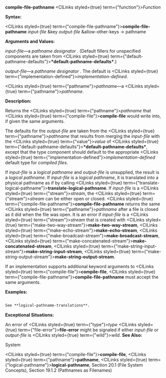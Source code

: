 **compile-file-pathname** <ClLinks styled={true} term={"function"}><i>Function</i></ClLinks> 



**Syntax:** 



<ClLinks styled={true} term={"compile-file-pathname"}><b>compile-file-pathname</b></ClLinks> *input-file* &amp;key *output-file* &amp;allow-other-keys → pathname 



**Arguments and Values:** 



*input-file*—a *pathname designator* . (Default fillers for unspecified components are taken from <ClLinks styled={true} term={"default-pathname-defaults"}><b>\*default-pathname-defaults\*</b></ClLinks>.) 



*output-file*—a *pathname designator* . The default is <ClLinks styled={true} term={"implementation-defined"}><i>implementation-defined</i></ClLinks>. 



<ClLinks styled={true} term={"pathname"}><i>pathname</i></ClLinks>—a <ClLinks styled={true} term={"pathname"}><i>pathname</i></ClLinks>. 



**Description:** 



Returns the <ClLinks styled={true} term={"pathname"}><i>pathname</i></ClLinks> that <ClLinks styled={true} term={"compile-file"}><b>compile-file</b></ClLinks> would write into, if given the same arguments. 



The defaults for the *output-file* are taken from the <ClLinks styled={true} term={"pathname"}><i>pathname</i></ClLinks> that results from merging the *input-file* with the <ClLinks styled={true} term={"value"}><i>value</i></ClLinks> of <ClLinks styled={true} term={"default-pathname-defaults"}><b>\*default-pathname-defaults\*</b></ClLinks>, except that the type component should default to the appropriate <ClLinks styled={true} term={"implementation-defined"}><i>implementation-defined</i></ClLinks> default type for *compiled files*. 



If *input-file* is a *logical pathname* and *output-file* is unsupplied, the result is a *logical pathname*. If *input-file* is a *logical pathname*, it is translated into a physical pathname as if by calling <ClLinks styled={true} term={"translate-logical-pathname"}><b>translate-logical-pathname</b></ClLinks>. If *input-file* is a <ClLinks styled={true} term={"stream"}><i>stream</i></ClLinks>, the <ClLinks styled={true} term={"stream"}><i>stream</i></ClLinks> can be either open or closed. <ClLinks styled={true} term={"compile-file-pathname"}><b>compile-file-pathname</b></ClLinks> returns the same <ClLinks styled={true} term={"pathname"}><i>pathname</i></ClLinks> after a file is closed as it did when the file was open. It is an error if *input-file* is a <ClLinks styled={true} term={"stream"}><i>stream</i></ClLinks> that is created with <ClLinks styled={true} term={"make-two-way-stream"}><b>make-two-way-stream</b></ClLinks>, <ClLinks styled={true} term={"make-echo-stream"}><b>make-echo-stream</b></ClLinks>, <ClLinks styled={true} term={"make-broadcast-stream"}><b>make-broadcast-stream</b></ClLinks>, <ClLinks styled={true} term={"make-concatenated-stream"}><b>make-concatenated-stream</b></ClLinks>, <ClLinks styled={true} term={"make-string-input-stream"}><b>make-string-input-stream</b></ClLinks>, <ClLinks styled={true} term={"make-string-output-stream"}><b>make-string-output-stream</b></ClLinks>. 



If an implementation supports additional keyword arguments to <ClLinks styled={true} term={"compile-file"}><b>compile-file</b></ClLinks>, <ClLinks styled={true} term={"compile-file-pathname"}><b>compile-file-pathname</b></ClLinks> must accept the same arguments. 



**Examples:**
```lisp

See **logical-pathname-translations**. 

```
**Exceptional Situations:** 



An error of <ClLinks styled={true} term={"type"}><i>type</i></ClLinks> <ClLinks styled={true} term={"file-error"}><b>file-error</b></ClLinks> might be signaled if either *input-file* or *output-file* is <ClLinks styled={true} term={"wild"}><i>wild</i></ClLinks>. **See Also:** 



System 



 



 



<ClLinks styled={true} term={"compile-file"}><b>compile-file</b></ClLinks>, <ClLinks styled={true} term={"pathname"}><b>pathname</b></ClLinks>, <ClLinks styled={true} term={"logical-pathname"}><b>logical-pathname</b></ClLinks>, Section 20.1 (File System Concepts), Section 19.1.2 (Pathnames as Filenames) 



